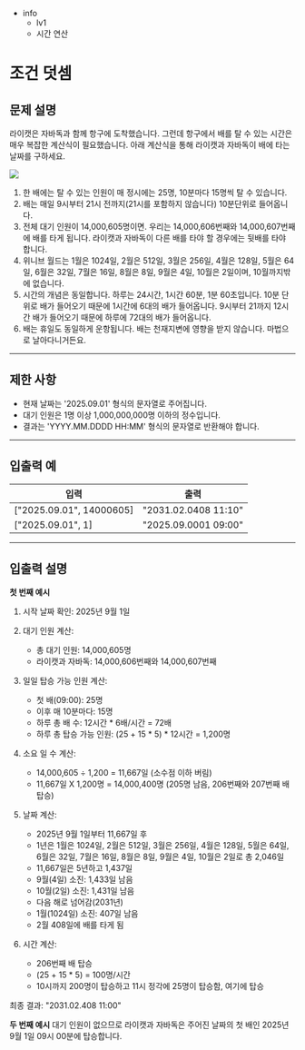 - info
    - lv1
    - 시간 연산

# 조건 덧셈
## 문제 설명
라이캣은 자바독과 함께 항구에 도착했습니다. 그런데 항구에서 배를 탈 수 있는 시간은 매우 복잡한 계산식이 필요했습니다. 아래 계산식을 통해 라이캣과 자바독이 배에 타는 날짜를 구하세요.

![](./3-1.png)

1. 한 배에는  탈 수 있는 인원이 매 정시에는 25명, 10분마다 15명씩 탈 수 있습니다.
2. 배는 매일 9시부터 21시 전까지(21시를 포함하지 않습니다) 10분단위로 들어옵니다. 
3. 전체 대기 인원이 14,000,605명이면. 우리는 14,000,606번째와 14,000,607번째에 배를 타게 됩니다. 라이캣과 자바독이 다른 배를 타야 할 경우에는 뒷배를 타야 합니다.
4. 위니브 월드는 1월은 1024일, 2월은 512일, 3월은 256일, 4월은 128일, 5월은 64일, 6월은 32일, 7월은 16일, 8월은 8일, 9월은 4일, 10월은 2일이며, 10월까지밖에 없습니다.
5. 시간의 개념은 동일합니다. 하루는 24시간, 1시간 60분, 1분 60초입니다. 10분 단위로 배가 들어오기 때문에 1시간에 6대의 배가 들어옵니다. 9시부터 21까지 12시간 배가 들어오기 때문에 하루에 72대의 배가 들어옵니다.
6. 배는 휴일도 동일하게 운항됩니다. 배는 천재지변에 영향을 받지 않습니다. 마법으로 날아다니거든요.


---

## 제한 사항

- 현재 날짜는 '2025.09.01' 형식의 문자열로 주어집니다.
- 대기 인원은 1명 이상 1,000,000,000명 이하의 정수입니다.
- 결과는 'YYYY.MM.DDDD HH:MM' 형식의 문자열로 반환해야 합니다.

---

## 입출력 예

| 입력 | 출력 |
| ---- | ---- |
| ["2025.09.01", 14000605] | "2031.02.0408 11:10" |
| ["2025.09.01", 1] | "2025.09.0001 09:00" |

---

## 입출력 설명
**첫 번째 예시**

1. 시작 날짜 확인: 2025년 9월 1일

2. 대기 인원 계산:
   - 총 대기 인원: 14,000,605명
   - 라이캣과 자바독: 14,000,606번째와 14,000,607번째

3. 일일 탑승 가능 인원 계산:
   - 첫 배(09:00): 25명
   - 이후 매 10분마다: 15명
   - 하루 총 배 수: 12시간 * 6배/시간 = 72배
   - 하루 총 탑승 가능 인원: (25 + 15 * 5) * 12시간 = 1,200명

4. 소요 일 수 계산:
   - 14,000,605 ÷ 1,200 = 11,667일 (소수점 이하 버림)
   - 11,667일 X 1,200명 = 14,000,400명 (205명 남음, 206번째와 207번째 배 탑승)

5. 날짜 계산:
   - 2025년 9월 1일부터 11,667일 후
   - 1년은 1월은 1024일, 2월은 512일, 3월은 256일, 4월은 128일, 5월은 64일, 6월은 32일, 7월은 16일, 8월은 8일, 9월은 4일, 10월은 2일로 총 2,046일
   - 11,667일은 5년하고 1,437일
   - 9월(4일) 소진: 1,433일 남음
   - 10월(2일) 소진: 1,431일 남음
   - 다음 해로 넘어감(2031년)
   - 1월(1024일) 소진: 407일 남음
   - 2월 408일에 배를 타게 됨

6. 시간 계산:
   - 206번째 배 탑승
   - (25 + 15 * 5) = 100명/시간
   - 10시까지 200명이 탑승하고 11시 정각에 25명이 탑승함, 여기에 탑승

최종 결과: "2031.02.408 11:00"

**두 번째 예시**
대기 인원이 없으므로 라이캣과 자바독은 주어진 날짜의 첫 배인 2025년 9월 1일 09시 00분에 탑승합니다.